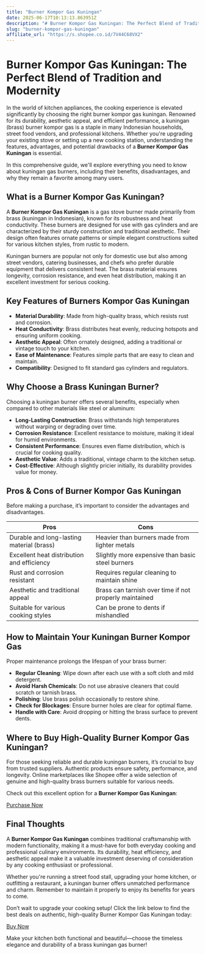 ```yaml
---
title: "Burner Kompor Gas Kuningan"
date: 2025-06-17T10:13:13.863951Z
description: "# Burner Kompor Gas Kuningan: The Perfect Blend of Tradition and Modernity..."
slug: "burner-kompor-gas-kuningan"
affiliate_url: "https://s.shopee.co.id/7V44C68VX2"
---
```

# Burner Kompor Gas Kuningan: The Perfect Blend of Tradition and Modernity

In the world of kitchen appliances, the cooking experience is elevated significantly by choosing the right burner kompor gas kuningan. Renowned for its durability, aesthetic appeal, and efficient performance, a kuningan (brass) burner kompor gas is a staple in many Indonesian households, street food vendors, and professional kitchens. Whether you're upgrading your existing stove or setting up a new cooking station, understanding the features, advantages, and potential drawbacks of a **Burner Kompor Gas Kuningan** is essential.

In this comprehensive guide, we'll explore everything you need to know about kuningan gas burners, including their benefits, disadvantages, and why they remain a favorite among many users.

## What is a Burner Kompor Gas Kuningan?

A **Burner Kompor Gas Kuningan** is a gas stove burner made primarily from brass (kuningan in Indonesian), known for its robustness and heat conductivity. These burners are designed for use with gas cylinders and are characterized by their sturdy construction and traditional aesthetic. Their design often features ornate patterns or simple elegant constructions suited for various kitchen styles, from rustic to modern.

Kuningan burners are popular not only for domestic use but also among street vendors, catering businesses, and chefs who prefer durable equipment that delivers consistent heat. The brass material ensures longevity, corrosion resistance, and even heat distribution, making it an excellent investment for serious cooking.

## Key Features of Burners Kompor Gas Kuningan

- **Material Durability**: Made from high-quality brass, which resists rust and corrosion.
- **Heat Conductivity**: Brass distributes heat evenly, reducing hotspots and ensuring uniform cooking.
- **Aesthetic Appeal**: Often ornately designed, adding a traditional or vintage touch to your kitchen.
- **Ease of Maintenance**: Features simple parts that are easy to clean and maintain.
- **Compatibility**: Designed to fit standard gas cylinders and regulators.

## Why Choose a Brass Kuningan Burner?

Choosing a kuningan burner offers several benefits, especially when compared to other materials like steel or aluminum:

- **Long-Lasting Construction**: Brass withstands high temperatures without warping or degrading over time.
- **Corrosion Resistance**: Excellent resistance to moisture, making it ideal for humid environments.
- **Consistent Performance**: Ensures even flame distribution, which is crucial for cooking quality.
- **Aesthetic Value**: Adds a traditional, vintage charm to the kitchen setup.
- **Cost-Effective**: Although slightly pricier initially, its durability provides value for money.

## Pros & Cons of Burner Kompor Gas Kuningan

Before making a purchase, it’s important to consider the advantages and disadvantages.

| Pros                                             | Cons                                                      |
|--------------------------------------------------|-----------------------------------------------------------|
| Durable and long-lasting material (brass)      | Heavier than burners made from lighter metals           |
| Excellent heat distribution and efficiency     | Slightly more expensive than basic steel burners        |
| Rust and corrosion resistant                   | Requires regular cleaning to maintain shine             |
| Aesthetic and traditional appeal               | Brass can tarnish over time if not properly maintained |
| Suitable for various cooking styles             | Can be prone to dents if mishandled                     |

## How to Maintain Your Kuningan Burner Kompor Gas

Proper maintenance prolongs the lifespan of your brass burner:

- **Regular Cleaning**: Wipe down after each use with a soft cloth and mild detergent.
- **Avoid Harsh Chemicals**: Do not use abrasive cleaners that could scratch or tarnish brass.
- **Polishing**: Use brass polish occasionally to restore shine.
- **Check for Blockages**: Ensure burner holes are clear for optimal flame.
- **Handle with Care**: Avoid dropping or hitting the brass surface to prevent dents.

## Where to Buy High-Quality Burner Kompor Gas Kuningan?

For those seeking reliable and durable kuningan burners, it’s crucial to buy from trusted suppliers. Authentic products ensure safety, performance, and longevity. Online marketplaces like Shopee offer a wide selection of genuine and high-quality brass burners suitable for various needs.

Check out this excellent option for a **Burner Kompor Gas Kuningan**:

[Purchase Now](https://s.shopee.co.id/7V44C68VX2)

## Final Thoughts

A **Burner Kompor Gas Kuningan** combines traditional craftsmanship with modern functionality, making it a must-have for both everyday cooking and professional culinary environments. Its durability, heat efficiency, and aesthetic appeal make it a valuable investment deserving of consideration by any cooking enthusiast or professional.

Whether you're running a street food stall, upgrading your home kitchen, or outfitting a restaurant, a kuningan burner offers unmatched performance and charm. Remember to maintain it properly to enjoy its benefits for years to come.

Don’t wait to upgrade your cooking setup! Click the link below to find the best deals on authentic, high-quality Burner Kompor Gas Kuningan today:

[Buy Now](https://s.shopee.co.id/7V44C68VX2)

Make your kitchen both functional and beautiful—choose the timeless elegance and durability of a brass kuningan gas burner!